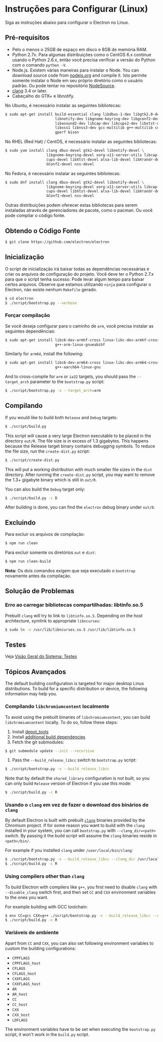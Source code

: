 # Instruções para Configurar (Linux)

Siga as instruções abaixo para configurar o Electron no Linux.

## Pré-requisitos

* Pelo o menos o 25GB de espaço em disco e 8GB de memória RAM.
* Python 2.7x. Para algumas distribuições como o CentOS 6.x continue usando o Python 2.6.x, então você precisa verificar a versão do Python com o comando `python -V`.
* Node.js. Existem várias maneiras para instalar o Node. You can download source code from [nodejs.org](http://nodejs.org) and compile it. Isto permite somente instalar o Node em seu próprio diretório como o usuário padrão. Ou pode tentar no repositório [NodeSource](https://nodesource.com/blog/nodejs-v012-iojs-and-the-nodesource-linux-repositories).
* [clang](https://clang.llvm.org/get_started.html) 3.4 or later.
* Cabeçalho do GTK+ e libnotify.

No Ubuntu, é necessário instalar as seguintes bibliotecas:

```sh
$ sudo apt-get install build-essential clang libdbus-1-dev libgtk2.0-dev \
                       libnotify-dev libgnome-keyring-dev libgconf2-dev \
                       libasound2-dev libcap-dev libcups2-dev libxtst-dev \
                       libxss1 libnss3-dev gcc-multilib g++-multilib curl \
                       gperf bison
```

No RHEL (Red Hat) / CentOS, é necessário instalar as seguintes bibliotecas:

```sh
$ sudo yum install clang dbus-devel gtk2-devel libnotify-devel \
                   libgnome-keyring-devel xorg-x11-server-utils libcap-devel \
                   cups-devel libXtst-devel alsa-lib-devel libXrandr-devel \
                   GConf2-devel nss-devel
```

No Fedora, é necessário instalar as seguintes bibliotecas:

```sh
$ sudo dnf install clang dbus-devel gtk2-devel libnotify-devel \
                   libgnome-keyring-devel xorg-x11-server-utils libcap-devel \
                   cups-devel libXtst-devel alsa-lib-devel libXrandr-devel \
                   GConf2-devel nss-devel
```

Outras distribuições podem oferecer estas bibliotecas para serem instaladas através de gerenciadores de pacote, como o pacman. Ou você pode compilar o código fonte.

## Obtendo o Código Fonte

```sh
$ git clone https://github.com/electron/electron
```

## Inicialização

O script de inicialização irá baixar todas as dependências necessárias e criar os arquivos de configuração do projeto. Você deve ter o Python 2.7.x para que o script tenha sucesso. Pode levar algum tempo para baixar certos arquivos. Observe que estamos utilizando `ninja` para configurar o Electron, não existe nenhum `Makefile` gerado.

```sh
$ cd electron
$ ./script/bootstrap.py --verbose
```

### Forçar compilação

Se você deseja configurar para o caminho de `arm`, você precisa instalar as seguintes dependências:

```sh
$ sudo apt-get install libc6-dev-armhf-cross linux-libc-dev-armhf-cross \
                       g++-arm-linux-gnueabihf
```

Similarly for `arm64`, install the following:

```sh
$ sudo apt-get install libc6-dev-arm64-cross linux-libc-dev-arm64-cross \
                       g++-aarch64-linux-gnu
```

And to cross-compile for `arm` or `ia32` targets, you should pass the `--target_arch` parameter to the `bootstrap.py` script:

```sh
$ ./script/bootstrap.py -v --target_arch=arm
```

## Compilando

If you would like to build both `Release` and `Debug` targets:

```sh
$ ./script/build.py
```

This script will cause a very large Electron executable to be placed in the directory `out/R`. The file size is in excess of 1.3 gigabytes. This happens because the Release target binary contains debugging symbols. To reduce the file size, run the `create-dist.py` script:

```sh
$ ./script/create-dist.py
```

This will put a working distribution with much smaller file sizes in the `dist` directory. After running the `create-dist.py` script, you may want to remove the 1.3+ gigabyte binary which is still in `out/R`.

You can also build the `Debug` target only:

```sh
$ ./script/build.py -c D
```

After building is done, you can find the `electron` debug binary under `out/D`.

## Excluindo

Para excluir os arquivos de compilação:

```sh
$ npm run clean
```

Para excluir somente os diretórios `out` e `dist`:

```sh
$ npm run clean-build
```

**Nota:** Os dois comandos exigem que seja executado o `bootstrap` novamente antes da compilação.

## Solução de Problemas

### Erro ao carregar bibliotecas compartilhadas: libtinfo.so.5

Prebuilt `clang` will try to link to `libtinfo.so.5`. Depending on the host architecture, symlink to appropriate `libncurses`:

```sh
$ sudo ln -s /usr/lib/libncurses.so.5 /usr/lib/libtinfo.so.5
```

## Testes

Veja [Visão Geral do Sistema: Testes](build-system-overview.md#tests)

## Tópicos Avançados

The default building configuration is targeted for major desktop Linux distributions. To build for a specific distribution or device, the following information may help you.

### Compilando `libchromiumcontent` localmente

To avoid using the prebuilt binaries of `libchromiumcontent`, you can build `libchromiumcontent` locally. To do so, follow these steps:

1. Install [depot_tools](https://chromium.googlesource.com/chromium/src/+/master/docs/linux_build_instructions.md#Install)
2. Install [additional build dependencies](https://chromium.googlesource.com/chromium/src/+/master/docs/linux_build_instructions.md#Install-additional-build-dependencies)
3. Fetch the git submodules:

```sh
$ git submodule update --init --recursive
```

1. Pass the `--build_release_libcc` switch to `bootstrap.py` script:

```sh
$ ./script/bootstrap.py -v --build_release_libcc
```

Note that by default the `shared_library` configuration is not built, so you can only build `Release` version of Electron if you use this mode:

```sh
$ ./script/build.py -c R
```

### Usando o `clang` em vez de fazer o download dos binários de `clang`

By default Electron is built with prebuilt [`clang`](https://clang.llvm.org/get_started.html) binaries provided by the Chromium project. If for some reason you want to build with the `clang` installed in your system, you can call `bootstrap.py` with `--clang_dir=<path>` switch. By passing it the build script will assume the `clang` binaries reside in `<path>/bin/`.

For example if you installed `clang` under `/user/local/bin/clang`:

```sh
$ ./script/bootstrap.py -v --build_release_libcc --clang_dir /usr/local
$ ./script/build.py -c R
```

### Using compilers other than `clang`

To build Electron with compilers like `g++`, you first need to disable `clang` with `--disable_clang` switch first, and then set `CC` and `CXX` environment variables to the ones you want.

For example building with GCC toolchain:

```sh
$ env CC=gcc CXX=g++ ./script/bootstrap.py -v --build_release_libcc --disable_clang
$ ./script/build.py -c R
```

### Variáveis de ambiente

Apart from `CC` and `CXX`, you can also set following environment variables to custom the building configurations:

* `CPPFLAGS`
* `CPPFLAGS_host`
* `CFLAGS`
* `CFLAGS_host`
* `CXXFLAGS`
* `CXXFLAGS_host`
* `AR`
* `AR_host`
* `CC`
* `CC_host`
* `CXX`
* `CXX_host`
* `LDFLAGS`

The environment variables have to be set when executing the `bootstrap.py` script, it won't work in the `build.py` script.